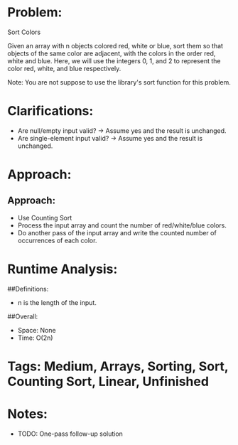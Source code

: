 # Problem:
  Sort Colors
  
  Given an array with n objects colored red, white or blue, sort them so that objects of the same color are adjacent, with the colors in the order red, white and blue.
  Here, we will use the integers 0, 1, and 2 to represent the color red, white, and blue respectively.

  Note: You are not suppose to use the library's sort function for this problem.
  
# Clarifications:
  - Are null/empty input valid? -> Assume yes and the result is unchanged.
  - Are single-element input valid? -> Assume yes and the result is unchanged.

# Approach:
## Approach:
  - Use Counting Sort
  - Process the input array and count the number of red/white/blue colors.
  - Do another pass of the input array and write the counted number of occurrences of each color.

# Runtime Analysis:
##Definitions:
  - n is the length of the input.

##Overall:
  - Space: None
  - Time: O(2n)

# Tags: Medium, Arrays, Sorting, Sort, Counting Sort, Linear, Unfinished

# Notes:
  - TODO: One-pass follow-up solution